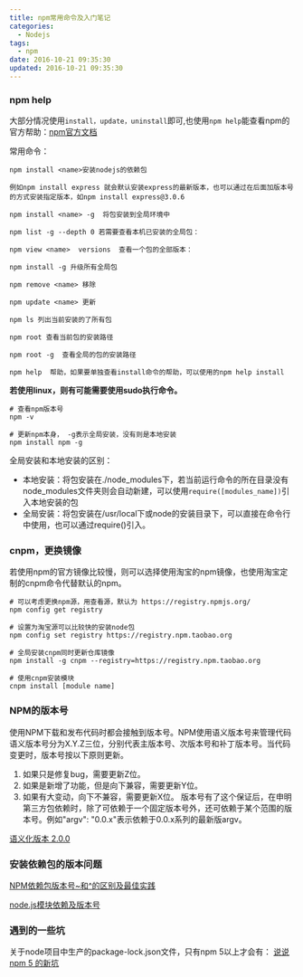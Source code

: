 ```yaml
---
title: npm常用命令及入门笔记
categories:
  - Nodejs
tags:
  - npm
date: 2016-10-21 09:35:30
updated: 2016-10-21 09:35:30
---
```


### npm help
大部分情况使用`install，update，uninstall`即可,也使用`npm help`能查看npm的官方帮助：[npm官方文档](https://docs.npmjs.com/)

常用命令：
```
npm install <name>安装nodejs的依赖包

例如npm install express 就会默认安装express的最新版本，也可以通过在后面加版本号的方式安装指定版本，如npm install express@3.0.6

npm install <name> -g  将包安装到全局环境中

npm list -g --depth 0 若需要查看本机已安装的全局包：

npm view <name>  versions  查看一个包的全部版本：

npm install -g 升级所有全局包

npm remove <name> 移除

npm update <name> 更新

npm ls 列出当前安装的了所有包

npm root 查看当前包的安装路径

npm root -g  查看全局的包的安装路径

npm help  帮助，如果要单独查看install命令的帮助，可以使用的npm help install
```


**若使用linux，则有可能需要使用sudo执行命令。**

```shell
# 查看npm版本号
npm -v

# 更新npm本身， -g表示全局安装，没有则是本地安装
npm install npm -g
```
全局安装和本地安装的区别：
- 本地安装：将包安装在./node_modules下，若当前运行命令的所在目录没有node_modules文件夹则会自动新建，可以使用`require([modules_name])`引入本地安装的包
- 全局安装：将包安装在/usr/local下或node的安装目录下，可以直接在命令行中使用，也可以通过require()引入。

### cnpm，更换镜像
若使用npm的官方镜像比较慢，则可以选择使用淘宝的npm镜像，也使用淘宝定制的cnpm命令代替默认的npm。
```shell
# 可以考虑更换npm源，用查看源，默认为 https://registry.npmjs.org/
npm config get registry

# 设置为淘宝源可以比较快的安装node包
npm config set registry https://registry.npm.taobao.org

# 全局安装cnpm同时更新仓库镜像
npm install -g cnpm --registry=https://registry.npm.taobao.org

# 使用cnpm安装模块
cnpm install [module name]
```

### NPM的版本号
使用NPM下载和发布代码时都会接触到版本号。NPM使用语义版本号来管理代码
语义版本号分为X.Y.Z三位，分别代表主版本号、次版本号和补丁版本号。当代码变更时，版本号按以下原则更新。
1. 如果只是修复bug，需要更新Z位。
2. 如果是新增了功能，但是向下兼容，需要更新Y位。
3. 如果有大变动，向下不兼容，需要更新X位。
版本号有了这个保证后，在申明第三方包依赖时，除了可依赖于一个固定版本号外，还可依赖于某个范围的版本号。例如"argv": "0.0.x"表示依赖于0.0.x系列的最新版argv。

[语义化版本 2.0.0](http://semver.org/lang/zh-CN/)

### 安装依赖包的版本问题

[NPM依赖包版本号~和^的区别及最佳实践](http://blog.csdn.net/u014291497/article/details/70148468)

[node.js模块依赖及版本号](https://www.cnblogs.com/xiyangbaixue/p/4123085.html)

### 遇到的一些坑

关于node项目中生产的package-lock.json文件，只有npm 5以上才会有：
[说说 npm 5 的新坑](https://toutiao.io/posts/hrihhs/preview)
